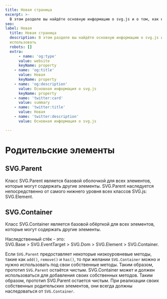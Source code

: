 ```yaml
---
title: Новая страница
excerpt: >-
  В этом разделе вы найдёте основную информацию о svg.js и о том, как его использовать
seo:
label: Новая
  title: Новая страница
  description: В этом разделе вы найдёте основную информацию о svg.js и о том, как его
  использовать
  robots: []
  extra: 
      - name: 'og:type'
      value: website
      keyName: property
    - name: 'og:title'
      value: Новая
      keyName: property
    - name: 'og:description'
      value: Основная информация о svg.js
      keyName: property
    - name: 'twitter:card'
      value: summary
    - name: 'twitter:title'
      value: Новая
    - name: 'twitter:description'
      value: Основная информация о svg.js

---
```


# Родительские элементы

## SVG.Parent

Класс SVG.Parent является базовой оболочкой для всех элементов, которые могут содержать другие элементы. SVG.Parent наследуется непосредственно от самого нижнего уровня всех классов SVG.js: SVG.Element. 

## SVG.Container

Класс SVG.Container является базовой обёрткой для всех элементов, которые могут содержать другие элементы.

Наследственный стёк - это:  
SVG.Base > SVG.EventTarget > SVG.Dom > SVG.Element > SVG.Container.

Если `SVG.Parent` предоставляет некоторые низкоуровневые методы, такие как `add()`, `remove()` и `has()`, то при желании `SVG.Container` можно и нужно использовать под свои собственные методы. Таким образом, прототип `SVG.Parent` остаётся чистым.
 SVG.Container может и должен использоваться для добавления своих собственных методов. Таким образом, прототип SVG.Parent остается чистым. При реализации своих собственных родительских элементов, они всегда должны наследоваться от `SVG.Container`.
